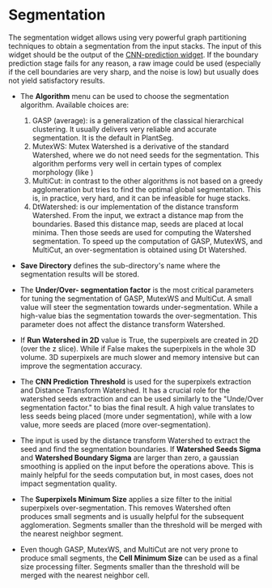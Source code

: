 # Segmentation

The segmentation widget allows using very powerful graph partitioning techniques to obtain a segmentation from the
input stacks.
The input of this widget should be the output of the [CNN-prediction widget](https://kreshuklab.github.io/plant-seg/chapters/plantseg_classic_gui/cnn_prediction/).
If the boundary prediction stage fails for any reason, a raw image could be used (especially if the cell boundaries are
 very sharp, and the noise is low) but usually does not yield satisfactory results.

* The **Algorithm** menu can be used to choose the segmentation algorithm. Available choices are:
    1. GASP (average): is a generalization of the classical hierarchical clustering. It usually delivers very
    reliable and accurate segmentation. It is the default in PlantSeg.
    2. MutexWS: Mutex Watershed is a derivative of the standard Watershed, where we do not need seeds for the
     segmentation. This algorithm performs very well in certain types of complex morphology (like )
    3. MultiCut: in contrast to the other algorithms is not based on a greedy agglomeration but tries to find the
    optimal global segmentation. This is, in practice, very hard, and it can be infeasible for huge stacks.
    4. DtWatershed: is our implementation of the distance transform Watershed. From the input, we extract a distance map
    from the boundaries. Based this distance map, seeds are placed at local minima. Then those seeds are used for
    computing the Watershed segmentation. To speed up the computation of GASP, MutexWS, and MultiCut, an over-segmentation
     is obtained using Dt Watershed.

* **Save Directory** defines the sub-directory's name where the segmentation results will be stored.

* The **Under/Over- segmentation factor** is the most critical parameters for tuning the segmentation of GASP,
MutexWS and MultiCut. A small value will steer the segmentation towards under-segmentation. While a high-value bias the
segmentation towards the over-segmentation. This parameter does not affect the distance transform Watershed.

* If **Run Watershed in 2D** value is True, the superpixels are created in 2D (over the z slice). While if False makes
the superpixels in the whole 3D volume. 3D superpixels are much slower and memory intensive but can improve
 the segmentation accuracy.

* The **CNN Prediction Threshold** is used for the superpixels extraction and Distance Transform Watershed. It has a
crucial role for the watershed seeds extraction and can be used similarly to the "Unde/Over segmentation factor."
to bias the final result.
A high value translates to less seeds being placed (more under segmentation), while with a low value, more seeds are
 placed (more over-segmentation).

* The input is used by the distance transform Watershed to extract the seed and find the segmentation boundaries.
If **Watershed Seeds Sigma** and **Watershed Boundary Sigma** are larger than
 zero, a gaussian smoothing is applied on the input before the operations above. This is mainly helpful for
 the seeds computation but, in most cases, does not impact segmentation quality.

* The **Superpixels Minimum Size** applies a size filter to the initial superpixels over-segmentation. This removes
Watershed often produces small segments and is usually helpful for the subsequent agglomeration.
 Segments smaller than the threshold will be merged with the nearest neighbor segment.

* Even though GASP, MutexWS, and MultiCut are not very prone to produce small segments, the **Cell Minimum Size** can
be used as a final size processing filter. Segments smaller than the threshold will be merged with the nearest
neighbor cell.
